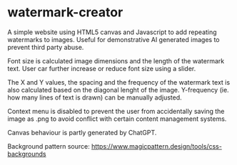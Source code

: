 # watermark-creator


A simple website using HTML5 canvas and Javascript to add repeating watermarks to images. Useful for demonstrative AI generated images to prevent third party abuse. 

Font size is calculated image dimensions and the length of the watermark text. User car further increase or reduce font size using a slider.

The X and Y values, the spacing and the frequency of the watermark text is also calculated based on the diagonal lenght of the image. Y-frequency (ie. how many lines of text is drawn) can be manually adjusted. 

Context menu is disabled to prevent the user from accidentally saving the image as .png to avoid conflict with certain content management systems. 

Canvas behaviour is partly generated by ChatGPT. 

Background pattern source: https://www.magicpattern.design/tools/css-backgrounds

